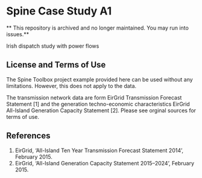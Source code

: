 # Spine Case Study A1
** This repository is archived and no longer maintained. You may run into issues.**

Irish dispatch study with power flows

## License and Terms of Use
The Spine Toolbox project example provided here can be used without any limitations. 
However, this does not apply to the data.

The transmission network data are form EirGrid Transmission Forecast Statement [1] and 
the generation techno-economic characteristics EirGrid All-Island Generation Capacity 
Statement [2]. Please see orginal sources for terms of use.


## References

1. EirGrid, ‘All-Island Ten Year Transmission Forecast Statement 2014’, February 2015.
2. EirGrid, ‘All-Island Generation Capacity Statement 2015–2024’, February 2015.
